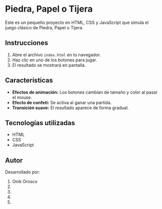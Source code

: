 # Piedra, Papel o Tijera

Este es un pequeño proyecto en HTML, CSS y JavaScript que simula el juego clásico de Piedra, Papel o Tijera.

## Instrucciones
1. Abre el archivo `index.html` en tu navegador.
2. Haz clic en uno de los botones para jugar.
3. El resultado se mostrará en pantalla.

## Características
- **Efectos de animación:** Los botones cambian de tamaño y color al pasar el mouse.
- **Efecto de confeti:** Se activa al ganar una partida.
- **Transición suave:** El resultado aparece de forma gradual.

## Tecnologías utilizadas
- HTML
- CSS
- JavaScript

## Autor
Desarrollado por:
1. Onik Orosco
2. 
3. 
4. 
5. 